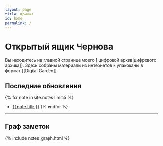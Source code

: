 ```yaml
---
layout: page
title: Крышка
id: home
permalink: /
---
```


# Открытый ящик Чернова

Вы находитесь на главной странице моего [[цифровой архив|цифрового архива]]. Здесь собраны материалы из интернетов и упакованы в формат [[Digital Garden]].

## Последние обновления

{% for note in site.notes limit:5 %}
- <a href="{{ note.url }}">{{ note.title }}</a>
{% endfor %}

---

## Граф заметок

{% include notes_graph.html %}
